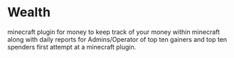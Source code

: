 # Wealth
minecraft plugin for money
to keep track of your money within minecraft
along with daily reports for Admins/Operator of top ten gainers and top ten spenders
first attempt at a minecraft plugin.
